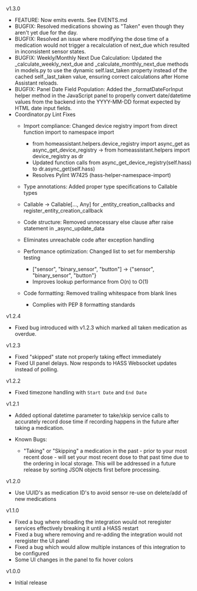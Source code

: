 v1.3.0
- FEATURE: Now emits events. See EVENTS.md
- BUGFIX: Resolved medications showing as "Taken" even though they aren't yet due for the day.
- BUGFIX: Resolved an issue where modifying the dose time of a medication would not trigger a recalculation of next_due which resulted in inconsistent sensor states.
- BUGFIX: Weekly/Monthly Next Due Calculation: Updated the _calculate_weekly_next_due and _calculate_monthly_next_due methods in models.py to use the dynamic self.last_taken property instead of the cached self._last_taken value, ensuring correct calculations after Home Assistant reloads.
- BUGFIX: Panel Date Field Population: Added the _formatDateForInput helper method in the JavaScript panel to properly convert date/datetime values from the backend into the YYYY-MM-DD format expected by HTML date input fields.
- Coordinator.py Lint Fixes
  - Import compliance: Changed device registry import from direct function import to namespace import
    - from homeassistant.helpers.device_registry import async_get as async_get_device_registry → from homeassistant.helpers import device_registry as dr
    - Updated function calls from async_get_device_registry(self.hass) to dr.async_get(self.hass)
    - Resolves Pylint W7425 (hass-helper-namespace-import)
  - Type annotations: Added proper type specifications to Callable types
  - Callable → Callable[..., Any] for _entity_creation_callbacks and register_entity_creation_callback
  - Code structure: Removed unnecessary else clause after raise statement in _async_update_data

  - Eliminates unreachable code after exception handling
  - Performance optimization: Changed list to set for membership testing
    - ["sensor", "binary_sensor", "button"] → {"sensor", "binary_sensor", "button"}
    - Improves lookup performance from O(n) to O(1)
  - Code formatting: Removed trailing whitespace from blank lines
    - Complies with PEP 8 formatting standards

v1.2.4
- Fixed bug introduced with v1.2.3 which marked all taken medication as overdue.

v1.2.3
- Fixed "skipped" state not properly taking effect immediately
- Fixed UI panel delays. Now responds to HASS Websocket updates instead of polling.

v1.2.2
- Fixed timezone handling with `Start Date` and `End Date`

v1.2.1
- Added optional datetime parameter to take/skip service calls to accurately record dose time if recording happens in the future after taking a medication.

- Known Bugs:
    - "Taking" or "Skipping" a medication in the past - prior to your most recent dose - will set your most recent dose to that past time due to the ordering in local storage. This will be addressed in a future release by sorting JSON objects first before processing.

v1.2.0
- Use UUID's as medication ID's to avoid sensor re-use on delete/add of new medications

v1.1.0
- Fixed a bug where reloading the integration would not reregister services effectively breaking it until a HASS restart
- Fixed a bug where removing and re-adding the integration would not reregister the UI panel
- Fixed a bug which would allow multiple instances of this integration to be configured
- Some UI changes in the panel to fix hover colors

v1.0.0
- Initial release